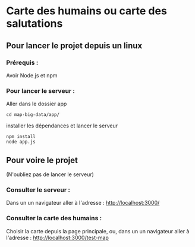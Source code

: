 # Carte des humains ou carte des salutations

## Pour lancer le projet depuis un linux 

### Prérequis :
Avoir Node.js et npm

### Pour lancer le serveur :
Aller dans le dossier app
```
cd map-big-data/app/
```

installer les dépendances et lancer le serveur
```
npm install
node app.js
```


## Pour voire le projet
(N'oubliez pas de lancer le serveur)
### Consulter le serveur :
Dans un un navigateur aller à l'adresse : [http://localhost:3000/](http://localhost:3000/)
### Consulter la carte des humains :
Choisir la carte depuis la page principale,
ou, dans un un navigateur aller à l'adresse : [http://localhost:3000/test-map](http://localhost:3000/test-map)
